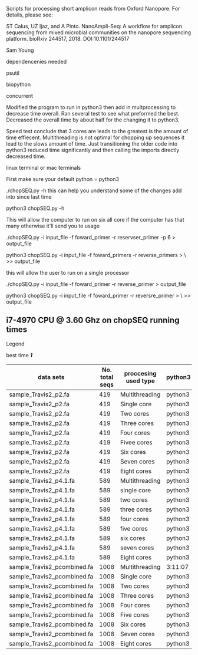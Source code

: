 Scripts for processing short amplicon reads from Oxford Nanopore. For details, please see:

ST Calus, UZ Ijaz, and A Pinto. NanoAmpli-Seq: A workflow for amplicon sequencing from mixed microbial communities on the nanopore sequencing platform. bioRxiv 244517, 2018. DOI:10.1101/244517


Sam Young

dependencenies needed 

psutil 

biopython

concurrent

Modified the program to run in python3 then add in multprocessing to decrease time overall. Ran several test to see what preformed the best.  Decreased the overall time by about half for the changing it to python3. 

Speed test conclude that 3 cores are leads to the greatest is the amount of time effiecent. Multithreading is not optimal for chopping up sequences it lead to the slows amount of time. Just transitioning the older code into python3 reduced time significantly and then calling the imports directly decreased time. 

linux terminal or mac terminals

First make sure your default python = python3 

./chopSEQ.py -h this can help you understand some of the changes add into since last time

python3 chopSEQ.py -h 

This will allow the computer to run on six all core if the computer has that many otherwise it'll send you to usage 

./chopSEQ.py -i input_file -f foward_primer -r reservser_primer -p 6 > output_file 

python3 chopSEQ.py -i input_file -f foward_primers -r reverse_primers > \ >>  output_file 

this will allow the user to run on a single processor

./chopSEQ.py -i input_file -f foward_primer -r reverse_primer > output_file

python3 chopSEQ.py -i input_file -f foward_primer -r reversre_primer > \ >> output_file 

i7-4970 CPU @ 3.60 Ghz on chopSEQ running times 
-----------------------------------------------

Legend

best time ***1***

| data sets | No. total seqs | proccesing used type |python3| times | 
|--------------------------|----------------|----------------------|---------|--------|
|sample_Travis2_p2.fa|419| Multithreading |python3|1:49:06|
|sample_Travis2_p2.fa|419| Single core |python3||
|sample_Travis2_p2.fa|419| Two cores |python3||
|sample_Travis2_p2.fa|419| Three cores |python3||
|sample_Travis2_p2.fa|419| Four cores |python3||	
|sample_Travis2_p2.fa|419| Fivee cores|python3||
|sample_Travis2_p2.fa|419| Six cores |python3||
|sample_Travis2_p2.fa|419| Seven cores |python3||
|sample_Travis2_p2.fa|419| Eight cores |python3|1:15:52|
|sample_Travis2_p4.1.fa|589| Multithreading |python3|1:17:29|
|sample_Travis2_p4.1.fa|589| single core |python3|58:05|
|sample_Travis2_p4.1.fa|589| two cores |python3|35:18|
|sample_Travis2_p4.1.fa|589| three cores |python3|***31:43***|
|sample_Travis2_p4.1.fa|589| four cores |python3|36:31|
|sample_Travis2_p4.1.fa|589| five cores |python3|40:23|
|sample_Travis2_p4.1.fa|589| six cores  |python3|43:27|
|sample_Travis2_p4.1.fa|589| seven cores |python3|42:36|
|sample_Travis2_p4.1.fa|589| Eight cores |python3|43:05|
|sample_Travis2_pcombined.fa|1008| Multithreading |3:11:07|
|sample_Travis2_pcombined.fa|1008| Single core |python3|2:10:12|
|sample_Travis2_pcombined.fa|1008| Two cores |python3|1:26:07|
|sample_Travis2_pcombined.fa|1008| Three cores |python3|***1:24:22***|
|sample_Travis2_pcombined.fa|1008| Four cores  |python3|1:27:41|
|sample_Travis2_pcombined.fa|1008| Five cores  |python3|1:32:11|
|sample_Travis2_pcombined.fa|1008| Six  cores |python3|1:40:26|
|sample_Travis2_pcombined.fa|1008| Seven cores |python3|1:50:24|
|sample_Travis2_pcombined.fa|1008| Eight cores |python3|1:53:41|


